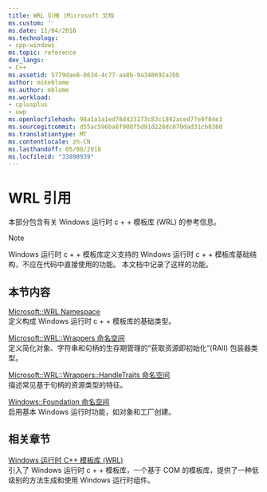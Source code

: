 ```yaml
---
title: WRL 引用 |Microsoft 文档
ms.custom: ''
ms.date: 11/04/2016
ms.technology:
- cpp-windows
ms.topic: reference
dev_langs:
- C++
ms.assetid: 5779dae8-8634-4c77-aa8b-9a348692a2bb
author: mikeblome
ms.author: mblome
ms.workload:
- cplusplus
- uwp
ms.openlocfilehash: 98a1a1a1ed78d423173c83c1892aced77e9f84e3
ms.sourcegitcommit: d55ac596ba8f908f5d91d228dc070dad31cb8360
ms.translationtype: MT
ms.contentlocale: zh-CN
ms.lasthandoff: 05/08/2018
ms.locfileid: "33890939"
---
```

# <a name="wrl-reference"></a>WRL 引用
本部分包含有关 Windows 运行时 c + + 模板库 (WRL) 的参考信息。  
  
> [!NOTE]
>  Windows 运行时 c + + 模板库定义支持的 Windows 运行时 c + + 模板库基础结构，不应在代码中直接使用的功能。 本文档中记录了这样的功能。  
  
## <a name="in-this-section"></a>本节内容  
 [Microsoft::WRL Namespace](../windows/microsoft-wrl-namespace.md)  
 定义构成 Windows 运行时 c + + 模板库的基础类型。  
  
 [Microsoft::WRL::Wrappers 命名空间](../windows/microsoft-wrl-wrappers-namespace.md)  
 定义简化对象、字符串和句柄的生存期管理的“获取资源即初始化”(RAII) 包装器类型。  
  
 [Microsoft::WRL::Wrappers::HandleTraits 命名空间](../windows/microsoft-wrl-wrappers-handletraits-namespace.md)  
 描述常见基于句柄的资源类型的特征。  
  
 [Windows::Foundation 命名空间](../windows/windows-foundation-namespace.md)  
 启用基本 Windows 运行时功能，如对象和工厂创建。  
  
## <a name="related-sections"></a>相关章节  
 [Windows 运行时 C++ 模板库 (WRL)](../windows/windows-runtime-cpp-template-library-wrl.md)  
 引入了 Windows 运行时 c + + 模板库，一个基于 COM 的模板库，提供了一种低级别的方法生成和使用 Windows 运行时组件。